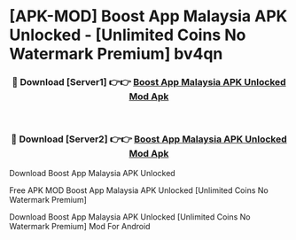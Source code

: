 # [APK-MOD] Boost App Malaysia APK Unlocked - [Unlimited Coins No Watermark Premium] bv4qn



<div align="center">
<h3>🔴 Download [Server1] 👉👉 <a href="https://momento.my/?title=Boost_App_Malaysia_APK_Unlocked">Boost App Malaysia APK Unlocked Mod Apk</a></h3><br>

<h3>🔴 Download [Server2] 👉👉 <a href="https://momento.my/?title=Boost_App_Malaysia_APK_Unlocked">Boost App Malaysia APK Unlocked Mod Apk</a></h3>
</div>



Download Boost App Malaysia APK Unlocked 

Free APK MOD Boost App Malaysia APK Unlocked [Unlimited Coins No Watermark Premium]

Download Boost App Malaysia APK Unlocked [Unlimited Coins No Watermark Premium] Mod For Android
